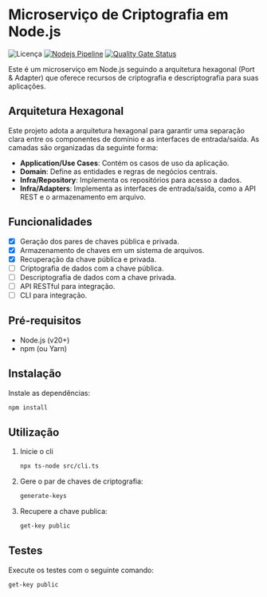# Microserviço de Criptografia em Node.js

![Licença](https://img.shields.io/badge/licença-MIT-blue.svg)
[![Nodejs Pipeline](https://github.com/heliandro/helio-ms-crypto/actions/workflows/nodejs-pipeline.yml/badge.svg)](https://github.com/heliandro/helio-ms-crypto/actions/workflows/nodejs-pipeline.yml)
[![Quality Gate Status](https://sonarcloud.io/api/project_badges/measure?project=heliandro_helio-ms-crypto&metric=alert_status)](https://sonarcloud.io/summary/new_code?id=heliandro_helio-ms-crypto)

Este é um microserviço em Node.js seguindo a arquitetura hexagonal (Port & Adapter) que oferece recursos de criptografia e descriptografia para suas aplicações.

## Arquitetura Hexagonal

Este projeto adota a arquitetura hexagonal para garantir uma separação clara entre os componentes de domínio e as interfaces de entrada/saída. As camadas são organizadas da seguinte forma:

- **Application/Use Cases**: Contém os casos de uso da aplicação.
- **Domain**: Define as entidades e regras de negócios centrais.
- **Infra/Repository**: Implementa os repositórios para acesso a dados.
- **Infra/Adapters**: Implementa as interfaces de entrada/saída, como a API REST e o armazenamento em arquivo.

## Funcionalidades

- [x] Geração dos pares de chaves pública e privada.
- [x] Armazenamento de chaves em um sistema de arquivos.
- [x] Recuperação da chave pública e privada.
- [ ] Criptografia de dados com a chave pública.
- [ ] Descriptografia de dados com a chave privada.
- [ ] API RESTful para integração.
- [ ] CLI para integração.

## Pré-requisitos

- Node.js (v20+)
- npm (ou Yarn)

## Instalação

Instale as dependências:

   ```bash
   npm install
   ```

## Utilização

1. Inicie o cli
    ```bash
    npx ts-node src/cli.ts
    ```

2. Gere o par de chaves de criptografia:
    ```bash
    generate-keys
    ```

3. Recupere a chave publica:
    ```bash
    get-key public
    ```

## Testes

Execute os testes com o seguinte comando:

```bash
get-key public
```

